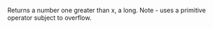 Returns a number one greater than x, a long.
  Note - uses a primitive operator subject to overflow.